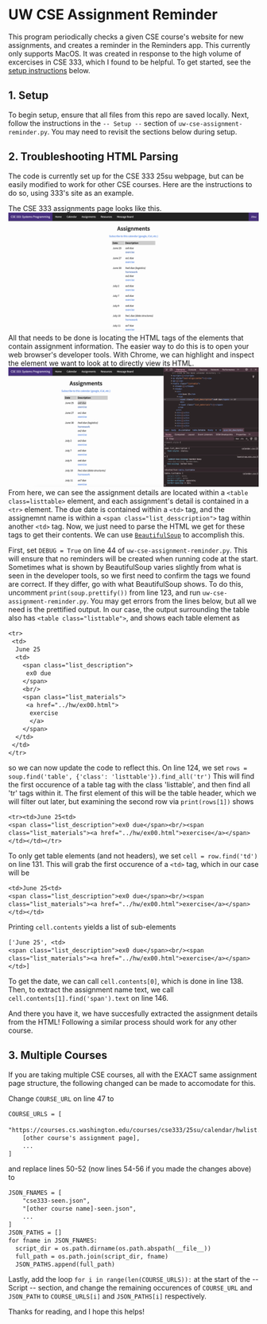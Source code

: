 # UW CSE Assignment Reminder
This program periodically checks a given CSE course's website for new assignments, 
and creates a reminder in the Reminders app. This currently only supports MacOS.
It was created in response to the high volume of excercises in CSE 333, which I found
to be helpful. To get started, see the [setup instructions](#1-setup) below.

## 1. Setup

To begin setup, ensure that all files from this repo are saved locally. Next, follow the
instructions in the ```-- Setup --``` section of ```uw-cse-assignment-reminder.py```. You
may need to revisit the sections below during setup.

## 2. Troubleshooting HTML Parsing

The code is currently set up for the CSE 333 25su webpage, but can be easily modified to
work for other CSE courses. Here are the instructions to do so, using 333's site as an
example.

The CSE 333 assignments page looks like this.
![CSE 333 Course Website](./images/333-assignment-page.png)
All that needs to be done is locating the HTML tags of the elements that contain assignment
information. The easier way to do this is to open your web browser's developer tools. With
Chrome, we can highlight and inspect the element we want to look at to directly view its HTML.
![Locating HTML Elements](./images/locating-html-elements.png)
From here, we can see the assignment details are located within a ```<table class=listtable>```
element, and each assignment's detail is contained in a ```<tr>``` element. The due date is contained
within a ```<td>``` tag, and the assignemnt name is within a ```<span class="list_desscription">``` tag
within another ```<td>``` tag. Now, we just need to parse the HTML we get for these tags to get their contents.
We can use [```BeautifulSoup```](https://www.crummy.com/software/BeautifulSoup/bs4/doc/) 
to accomplish this. 

First, set ```DEBUG = True``` on line 44 of ```uw-cse-assignment-reminder.py```. 
This will ensure that no reminders will be created when running code at the start. Sometimes what is shown by
BeautifulSoup varies slightly from what is seen in the developer tools, so we first need to confirm the
tags we found are correct. If they differ, go with what BeautifulSoup shows. To do this, uncomment 
```print(soup.prettify())``` from line 123, and run ```uw-cse-assignment-reminder.py```. You may get
errors from the lines below, but all we need is the prettified output. In our case, the output surrounding the table
also has ```<table class="listtable">```, and shows each table element as
```
<tr>
 <td>
  June 25
  <td>
    <span class="list_description">
     ex0 due
    </span>
    <br/>
    <span class="list_materials">
     <a href="../hw/ex00.html">
      exercise
      </a>
    </span>
  </td>
 </td>
</tr>
```
so we can now update the code to reflect this. On line 124, we set
```rows = soup.find('table', {'class': 'listtable'}).find_all('tr')```
This will find the first occurence of a table tag with the class 'listtable', and then find all
'tr' tags within it. The first element of this will be the table header, which we will filter out
later, but examining the second row via ```print(rows[1])``` shows
```
<tr><td>June 25<td>
<span class="list_description">ex0 due</span><br/><span class="list_materials"><a href="../hw/ex00.html">exercise</a></span>
</td></td></tr>
```
To only get table elements (and not headers), we set ```cell = row.find('td')``` on line 131. This will grab the
first occurence of a ```<td>``` tag, which in our case will be
```
<td>June 25<td>
<span class="list_description">ex0 due</span><br/><span class="list_materials"><a href="../hw/ex00.html">exercise</a></span>
</td></td>
```
Printing ```cell.contents``` yields a list of sub-elements
```
['June 25', <td>
<span class="list_description">ex0 due</span><br/><span class="list_materials"><a href="../hw/ex00.html">exercise</a></span>
</td>]
```
To get the date, we can call ```cell.contents[0]```, which is done in line 138. Then, to extract the assignment name text,
we call ```cell.contents[1].find('span').text``` on line 146.

And there you have it, we have succesfully extracted the assignment details from the HTML! Following a similar process
should work for any other course.

## 3. Multiple Courses

If you are taking multiple CSE courses, all with the EXACT same assignment page structure, the following changed can be made
to accomodate for this. 

Change ```COURSE_URL``` on line 47 to 

```
COURSE_URLS = [
    "https://courses.cs.washington.edu/courses/cse333/25su/calendar/hwlist.html",
    [other course's assignment page],
    ...
]
```
and replace lines 50-52 (now lines 54-56 if you made the changes above) to
```
JSON_FNAMES = [
    "cse333-seen.json",
    "[other course name]-seen.json",
    ...
]
JSON_PATHS = []
for fname in JSON_FNAMES:
  script_dir = os.path.dirname(os.path.abspath(__file__))
  full_path = os.path.join(script_dir, fname)
  JSON_PATHS.append(full_path)
```
Lastly, add the loop ```for i in range(len(COURSE_URLS)):``` at the start of the -- Script -- section,
and change the remaining occurences of ```COURSE_URL``` and ```JSON_PATH``` to ```COURSE_URLS[i]``` and 
```JSON_PATHS[i]``` respectively.

Thanks for reading, and I hope this helps!
